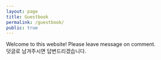 ```yaml
---
layout: page
title: Guestbook
permalink: /guestbook/
public: true
---
```


Welcome to this website! Please leave message on comment.  
덧글로 남겨주시면 답변드리겠습니다. 
